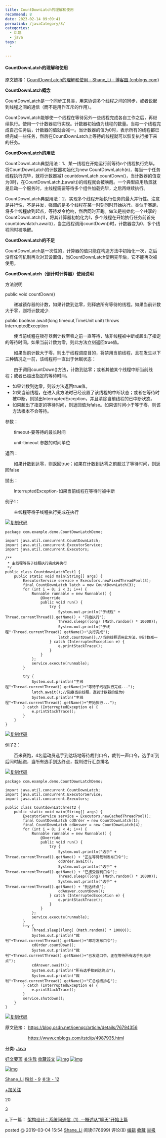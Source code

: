 ```yaml
---
title: CountDownLatch的理解和使用
recommend: 8
date: 2023-02-14 09:09:41
permalink: /javaCategory/8/
categories:
  - 后端
  - java
tags:
  - 
 
---
```

#### CountDownLatch的理解和使用

原文链接：[CountDownLatch的理解和使用 - Shane_Li - 博客园 (cnblogs.com)](https://www.cnblogs.com/Lee_xy_z/p/10470181.html)

**CountDownLatch概念**

CountDownLatch是一个同步工具类，用来协调多个线程之间的同步，或者说起到线程之间的通信（而不是用作互斥的作用）。

CountDownLatch能够使一个线程在等待另外一些线程完成各自工作之后，再继续执行。使用一个计数器进行实现。计数器初始值为线程的数量。当每一个线程完成自己任务后，计数器的值就会减一。当计数器的值为0时，表示所有的线程都已经完成一些任务，然后在CountDownLatch上等待的线程就可以恢复执行接下来的任务。

**CountDownLatch的用法**

CountDownLatch典型用法：1、某一线程在开始运行前等待n个线程执行完毕。将CountDownLatch的计数器初始化为new CountDownLatch(n)，每当一个任务线程执行完毕，就将计数器减1 countdownLatch.countDown()，当计数器的值变为0时，在CountDownLatch上await()的线程就会被唤醒。一个典型应用场景就是启动一个服务时，主线程需要等待多个组件加载完毕，之后再继续执行。

CountDownLatch典型用法：2、实现多个线程开始执行任务的最大并行性。注意是并行性，不是并发，强调的是多个线程在某一时刻同时开始执行。类似于赛跑，将多个线程放到起点，等待发令枪响，然后同时开跑。做法是初始化一个共享的CountDownLatch(1)，将其计算器初始化为1，多个线程在开始执行任务前首先countdownlatch.await()，当主线程调用countDown()时，计数器变为0，多个线程同时被唤醒。

**CountDownLatch的不足**

CountDownLatch是一次性的，计算器的值只能在构造方法中初始化一次，之后没有任何机制再次对其设置值，当CountDownLatch使用完毕后，它不能再次被使用。

 

**CountDownLatch（倒计时计算器）使用说明**

方法说明

public void countDown()

　　递减锁存器的计数，如果计数到达零，则释放所有等待的线程。如果当前计数大于零，则将计数减少.

public boolean await(long timeout,TimeUnit unit) throws InterruptedException

　　使当前线程在锁存器倒计数至零之前一直等待，除非线程被中断或超出了指定的等待时间。如果当前计数为零，则此方法立刻返回true值。

　　如果当前计数大于零，则出于线程调度目的，将禁用当前线程，且在发生以下三种情况之一前，该线程将一直出于休眠状态：

　　由于调用countDown()方法，计数到达零；或者其他某个线程中断当前线程；或者已超出指定的等待时间。

- 如果计数到达零，则该方法返回true值。
- 如果当前线程，在进入此方法时已经设置了该线程的中断状态；或者在等待时被中断，则抛出InterruptedException，并且清除当前线程的已中断状态。
- 如果超出了指定的等待时间，则返回值为false。如果该时间小于等于零，则该方法根本不会等待。

参数：

　　timeout-要等待的最长时间

　　unit-timeout 参数的时间单位

返回：

　　如果计数到达零，则返回true；如果在计数到达零之前超过了等待时间，则返回false

抛出：

　　InterruptedException-如果当前线程在等待时被中断

例子1：

　　主线程等待子线程执行完成在执行

[![复制代码](https://common.cnblogs.com/images/copycode.gif)](javascript:void(0);)

```
package com.example.demo.CountDownLatchDemo;

import java.util.concurrent.CountDownLatch;
import java.util.concurrent.ExecutorService;
import java.util.concurrent.Executors;

/**
 * 主线程等待子线程执行完成再执行
 */
public class CountdownLatchTest1 {
    public static void main(String[] args) {
        ExecutorService service = Executors.newFixedThreadPool(3);
        final CountDownLatch latch = new CountDownLatch(3);
        for (int i = 0; i < 3; i++) {
            Runnable runnable = new Runnable() {
                @Override
                public void run() {
                    try {
                        System.out.println("子线程" + Thread.currentThread().getName() + "开始执行");
                        Thread.sleep((long) (Math.random() * 10000));
                        System.out.println("子线程"+Thread.currentThread().getName()+"执行完成");
                        latch.countDown();//当前线程调用此方法，则计数减一
                    } catch (InterruptedException e) {
                        e.printStackTrace();
                    }
                }
            };
            service.execute(runnable);
        }

        try {
            System.out.println("主线程"+Thread.currentThread().getName()+"等待子线程执行完成...");
            latch.await();//阻塞当前线程，直到计数器的值为0
            System.out.println("主线程"+Thread.currentThread().getName()+"开始执行...");
        } catch (InterruptedException e) {
            e.printStackTrace();
        }
    }
}
```

[![复制代码](https://common.cnblogs.com/images/copycode.gif)](javascript:void(0);)

例子2：

　　百米赛跑，4名运动员选手到达场地等待裁判口令，裁判一声口令，选手听到后同时起跑，当所有选手到达终点，裁判进行汇总排名

[![复制代码](https://common.cnblogs.com/images/copycode.gif)](javascript:void(0);)

```
package com.example.demo.CountDownLatchDemo;

import java.util.concurrent.CountDownLatch;
import java.util.concurrent.ExecutorService;
import java.util.concurrent.Executors;

public class CountdownLatchTest2 {
    public static void main(String[] args) {
        ExecutorService service = Executors.newCachedThreadPool();
        final CountDownLatch cdOrder = new CountDownLatch(1);
        final CountDownLatch cdAnswer = new CountDownLatch(4);
        for (int i = 0; i < 4; i++) {
            Runnable runnable = new Runnable() {
                @Override
                public void run() {
                    try {
                        System.out.println("选手" + Thread.currentThread().getName() + "正在等待裁判发布口令");
                        cdOrder.await();
                        System.out.println("选手" + Thread.currentThread().getName() + "已接受裁判口令");
                        Thread.sleep((long) (Math.random() * 10000));
                        System.out.println("选手" + Thread.currentThread().getName() + "到达终点");
                        cdAnswer.countDown();
                    } catch (InterruptedException e) {
                        e.printStackTrace();
                    }
                }
            };
            service.execute(runnable);
        }
        try {
            Thread.sleep((long) (Math.random() * 10000));
            System.out.println("裁判"+Thread.currentThread().getName()+"即将发布口令");
            cdOrder.countDown();
            System.out.println("裁判"+Thread.currentThread().getName()+"已发送口令，正在等待所有选手到达终点");
            cdAnswer.await();
            System.out.println("所有选手都到达终点");
            System.out.println("裁判"+Thread.currentThread().getName()+"汇总成绩排名");
        } catch (InterruptedException e) {
            e.printStackTrace();
        }
        service.shutdown();
    }
}
```

[![复制代码](https://common.cnblogs.com/images/copycode.gif)](javascript:void(0);)

 原文链接： https://blog.csdn.net/joenqc/article/details/76794356

　　　　　 https://www.cnblogs.com/tstd/p/4987935.html

分类: [Java](https://www.cnblogs.com/Lee_xy_z/category/1336814.html)

[好文要顶](javascript:void(0);) [关注我](javascript:void(0);) [收藏该文](javascript:void(0);) [![img](https://common.cnblogs.com/images/icon_weibo_24.png)](javascript:void(0);) [![img](https://common.cnblogs.com/images/wechat.png)](javascript:void(0);)

[![img](https://pic.cnblogs.com/face/sample_face.gif)](https://home.cnblogs.com/u/Lee_xy_z/)

[Shane_Li](https://home.cnblogs.com/u/Lee_xy_z/)
[粉丝 - 9](https://home.cnblogs.com/u/Lee_xy_z/followers/) [关注 - 12](https://home.cnblogs.com/u/Lee_xy_z/followees/)

[+加关注](javascript:void(0);)

20

3


[» ](https://www.cnblogs.com/Lee_xy_z/p/10466674.html)下一篇： [架构设计：系统间通信（1）--概述从“聊天”开始上篇](https://www.cnblogs.com/Lee_xy_z/p/10466674.html)

posted @ 2019-03-04 15:54 [Shane_Li](https://www.cnblogs.com/Lee_xy_z/) 阅读(176699) 评论(8) [编辑](https://i.cnblogs.com/EditPosts.aspx?postid=10470181) [收藏](javascript:void(0)) [举报](javascript:void(0))